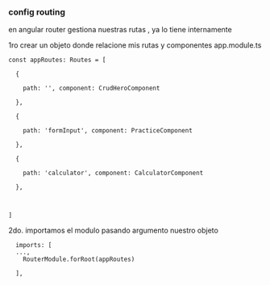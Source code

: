 ### config routing

en angular router gestiona nuestras rutas , ya lo tiene internamente

1ro crear un objeto donde relacione mis rutas y componentes 
app.module.ts
```
const appRoutes: Routes = [

  {

    path: '', component: CrudHeroComponent

  },

  {

    path: 'formInput', component: PracticeComponent

  },

  {

    path: 'calculator', component: CalculatorComponent

  },

  

]
```

2do. importamos el modulo pasando argumento nuestro objeto

```
  imports: [
  ...,
    RouterModule.forRoot(appRoutes)

  ],
```

